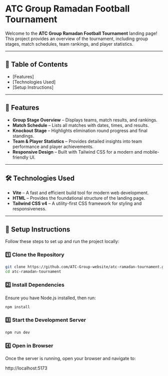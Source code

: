 # ATC Group Ramadan Football Tournament

Welcome to the **ATC Group Ramadan Football Tournament** landing page! This project provides an overview of the tournament, including group stages, match schedules, team rankings, and player statistics.

---

## 📌 Table of Contents

- [Features]
- [Technologies Used]
- [Setup Instructions]

---

## 🎯 Features

- **Group Stage Overview** – Displays teams, match results, and rankings.
- **Match Schedule** – Lists all matches with dates, times, and results.
- **Knockout Stage** – Highlights elimination round progress and final standings.
- **Team & Player Statistics** – Provides detailed insights into team performance and player achievements.
- **Responsive Design** – Built with Tailwind CSS for a modern and mobile-friendly UI.

---

## 🛠 Technologies Used

- **Vite** – A fast and efficient build tool for modern web development.
- **HTML** – Provides the foundational structure of the landing page.
- **Tailwind CSS v4** – A utility-first CSS framework for styling and responsiveness.

---

## 🚀 Setup Instructions

Follow these steps to set up and run the project locally:

### 1️⃣ Clone the Repository

```bash
git clone https://github.com/ATC-Group-website/atc-ramadan-tournament.git
cd atc-ramadan-tournament
```

### 2️⃣ Install Dependencies

Ensure you have Node.js installed, then run:

```bash
npm install
```

### 3️⃣ Start the Development Server

```bash
npm run dev
```

### 4️⃣ Open in Browser

Once the server is running, open your browser and navigate to:

http://localhost:5173
